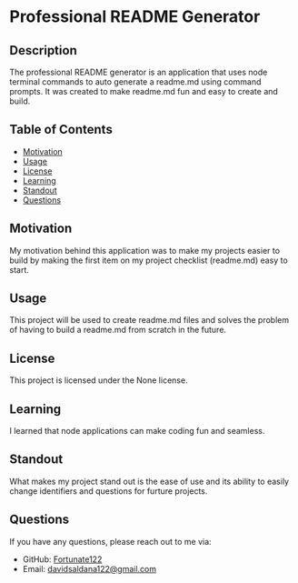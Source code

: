 # Professional README Generator


## Description
The professional README generator is an application that uses node terminal commands to auto generate a readme.md using command prompts.  It was created  to make readme.md fun and easy to create and build.

## Table of Contents
- [Motivation](#motivation)
- [Usage](#usage)
- [License](#license)
- [Learning](#learning)
- [Standout](#standout)
- [Questions](#questions)

## Motivation
My motivation behind this application was to make my projects easier to build by making the first item on my project checklist (readme.md) easy to start.

## Usage
This project will be used to create readme.md files and solves the problem of having to build a readme.md from scratch in the future.

## License
This project is licensed under the None license.

## Learning
I learned that node applications can make coding fun and seamless.

## Standout
What makes my project stand out is the ease of use and its ability to easily change identifiers and questions for furture projects.

## Questions
If you have any questions, please reach out to me via:
- GitHub: [Fortunate122](https://github.com/Fortunate122)
- Email: davidsaldana122@gmail.com
